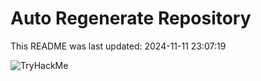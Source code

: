 # Auto Regenerate Repository

This README was last updated: 2024-11-11 23:07:19

 ![TryHackMe](https://tryhackme.com/badge/533634)